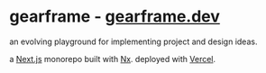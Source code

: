 # gearframe - <a href="https://www.gearframe.dev" target="_blank">gearframe.dev<a>

an evolving playground for implementing project and design ideas.

a <a href="https://nextjs.org/" target="_blank">Next.js</a> monorepo built with <a href="https://nx.dev/" target="_blank">Nx</a>. deployed with <a href="https://vercel.com/docs" target="_blank">Vercel</a>.
